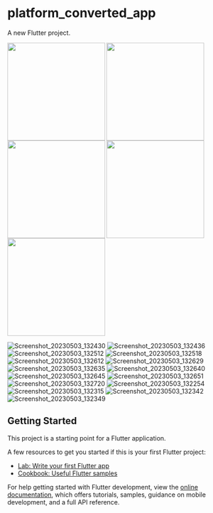 # platform_converted_app

A new Flutter project.


<img align="left" src="https://user-images.githubusercontent.com/131368253/236236345-effc8669-9903-4989-ab14-b542be9e90b9.png" width="220px">
<img align="left" src="https://user-images.githubusercontent.com/131368253/236236355-52bd1c38-9c93-41b6-bc61-d1e0ba505234.png" width="220px">
<img src="https://user-images.githubusercontent.com/131368253/236236360-f2607aa3-ca69-4d91-9ddc-0b42b399e0de.png" width="220px">

<img align="left" srs="https://user-images.githubusercontent.com/131368253/236236368-6eb325b0-7ced-47c6-84e3-f52a776ff6e2.png" width="220px">
<img align="left" src="https://user-images.githubusercontent.com/131368253/236236368-6eb325b0-7ced-47c6-84e3-f52a776ff6e2.png" width="220px">
<img src="(https://user-images.githubusercontent.com/131368253/236236368-6eb325b0-7ced-47c6-84e3-f52a776ff6e2.png" width="220px">

![Screenshot_20230503_132430](https://user-images.githubusercontent.com/131368253/236236368-6eb325b0-7ced-47c6-84e3-f52a776ff6e2.png)
![Screenshot_20230503_132436](https://user-images.githubusercontent.com/131368253/236236373-e4089996-1cf8-4ff5-bec2-31020f884130.png)
![Screenshot_20230503_132512](https://user-images.githubusercontent.com/131368253/236236377-a45dbd01-601d-45f0-ac55-61ab4fed2272.png)
![Screenshot_20230503_132518](https://user-images.githubusercontent.com/131368253/236236385-e578b91e-3a87-4a05-be49-d605c6621f8b.png)
![Screenshot_20230503_132612](https://user-images.githubusercontent.com/131368253/236236389-a1f57ebd-9489-4dad-a42b-f5fa48292c7a.png)
![Screenshot_20230503_132629](https://user-images.githubusercontent.com/131368253/236236392-d2ed6c0c-d746-4475-8500-5a81e2528929.png)
![Screenshot_20230503_132635](https://user-images.githubusercontent.com/131368253/236236396-6150543c-7cad-4ab0-a8b8-a16a0da345a9.png)
![Screenshot_20230503_132640](https://user-images.githubusercontent.com/131368253/236236400-5c686c1e-7a2b-4fc7-a0d8-77a8fad3e33a.png)
![Screenshot_20230503_132645](https://user-images.githubusercontent.com/131368253/236236403-d0d9d0f4-1b8f-4073-8f8f-b7d6e7d2d80e.png)
![Screenshot_20230503_132651](https://user-images.githubusercontent.com/131368253/236236411-8b04b747-96be-4228-8adb-b98ab871d00b.png)
![Screenshot_20230503_132720](https://user-images.githubusercontent.com/131368253/236236417-364cdc85-1837-41f4-a690-76a7470aa0dd.png)
![Screenshot_20230503_132254](https://user-images.githubusercontent.com/131368253/236236420-edde9b8c-ae06-4ca3-8dff-dbda7d983758.png)
![Screenshot_20230503_132315](https://user-images.githubusercontent.com/131368253/236236422-5079af5b-c70f-473d-bf94-0db3680e1719.png)
![Screenshot_20230503_132342](https://user-images.githubusercontent.com/131368253/236236428-e032152d-e03a-4041-8f12-6c27afc100e5.png)
![Screenshot_20230503_132349](https://user-images.githubusercontent.com/131368253/236236430-8f9ef6ae-374d-41e0-a560-b0e982df462f.png)


## Getting Started

This project is a starting point for a Flutter application.

A few resources to get you started if this is your first Flutter project:

- [Lab: Write your first Flutter app](https://docs.flutter.dev/get-started/codelab)
- [Cookbook: Useful Flutter samples](https://docs.flutter.dev/cookbook)

For help getting started with Flutter development, view the
[online documentation](https://docs.flutter.dev/), which offers tutorials,
samples, guidance on mobile development, and a full API reference.
